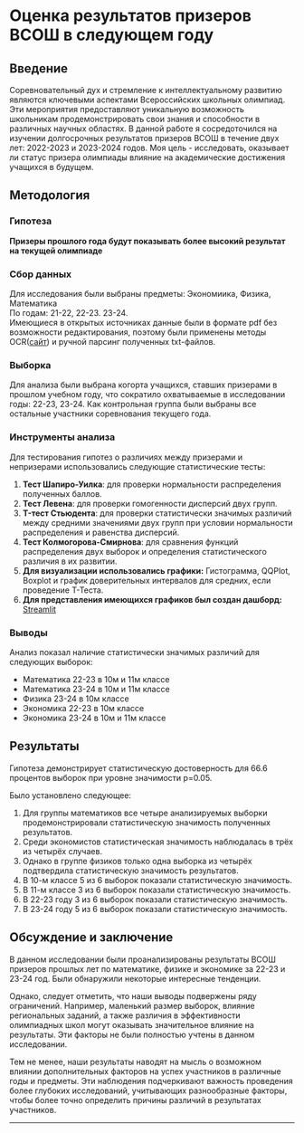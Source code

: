 # Оценка результатов призеров ВСОШ в следующем году

## Введение

Соревновательный дух и стремление к интеллектуальному развитию являются ключевыми аспектами Всероссийских школьных олимпиад. Эти мероприятия предоставляют уникальную возможность школьникам продемонстрировать свои знания и способности в различных научных областях. В данной работе я сосредоточился на изучении долгосрочных результатов призеров ВСОШ в течение двух лет: 2022-2023 и 2023-2024 годов. Моя цель - исследовать, оказывает ли статус призера олимпиады влияние на академические достижения учащихся в будущем.

## Методология
### Гипотеза
**Призеры прошлого года будут показывать более высокий результат на текущей олимпиаде**
### Сбор данных

Для исследования были выбраны предметы: Экономиика, Физика, Математика   
По годам: 21-22, 22-23. 23-24.   
Имеющиеся в открытых источниках данные были в формате pdf без возможности редактирования, поэтому были применены методы OCR([сайт](https://tools.pdf24.org/ru/ocr-pdf)) и ручной парсинг полученных txt-файлов.

### Выборка

Для анализа были выбрана когорта учащихся, ставших призерами в прошлом учебном году, что сократило охватываемые в исследовании годы: 22-23, 23-24. Как контрольная группа были выбраны все остальные участники соревнования текущего года.

### Инструменты анализа

Для тестирования гипотез о различиях между призерами и непризерами использовались следующие статистические тесты:

1. **Тест Шапиро-Уилка**: для проверки нормальности распределения полученных баллов.
2. **Тест Левена**: для проверки гомогенности дисперсий двух групп.
3. **T-тест Стьюдента**: для проверки статистически значимых различий между средними значениями двух групп при условии нормальности распределения и равенства дисперсий.
4. **Тест Колмогорова-Смирнова**: для сравнения функций распределения двух выборок и определения статистического различия в их развитии.
5. **Для визуализации использовались графики:** Гистограмма, QQPlot, Boxplot и график доверительных интервалов для средних, если проведение Т-Теста.
6. **Для представления имеющихся графиков был создан дашборд:** [Streamlit](None)

### Выводы

Анализ показал наличие статистически значимых различий для следующих выборок:
* Математика 22-23 в 10м и 11м классе
* Математика 23-24 в 10м и 11м классе
* Физика 23-24 в 10м классе
* Экономика 22-23 в 10м классе
* Экономика 23-24 в 10м и 11м классе

## Результаты

Гипотеза демонстрирует статистическую достоверность для 66.6 процентов выборок при уровне значимости p=0.05.

Было установлено следующее: 
1) Для группы математиков все четыре анализируемых выборки продемонстрировали статистическую значимость полученных результатов.  
2) Среди экономистов статистическая значимость наблюдалась в трёх из четырёх случаев.  
3) Однако в группе физиков только одна выборка из четырёх подтвердила статистическую значимость результатов.  
4) В 10-м классе 5 из 6 выборок показали статистическую значимость.  
5) В 11-м классе 3 из 6 выборок показали статистическую значимость.  
6) В 22-23 году 3 из 6 выборок показали статистическую значимость.  
7) В 23-24 году 5 из 6 выборок показали статистическую значимость.
## Обсуждение и заключение
В данном исследовании были проанализированы результаты ВСОШ призеров прошлых лет по математике, физике и экономике за 22-23 и 23-24 год. Были обнаружили некоторые интересные тенденции.

Однако, следует отметить, что наши выводы подвержены ряду ограничений. Например, маленький размер выборок, влияние региональных заданий, а также различия в эффективности олимпиадных школ могут оказывать значительное влияние на результаты. Эти факторы не были полностью учтены в данном исследовании.

Тем не менее, наши результаты наводят на мысль о возможном влиянии дополнительных факторов на успех участников в различные годы и предметы. Эти наблюдения подчеркивают важность проведения более глубоких исследований, учитывающих разнообразные факторы, чтобы более точно определить причины различий в результатах участников.


---
